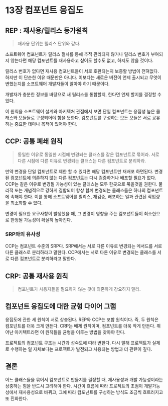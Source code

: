 # 13장 컴포넌트 응집도

## REP : 재사용/릴리스 등가원칙
> 재사용 단위는 릴리스 단위와 같다.

소프트웨어 컴포넌트가 릴리스 절차를 통해 추적 관리되지 않거나 릴리스 번호가 부여되지 않는다면 해당 컴포넌트를 
재사용하고 싶어도 할수도 없고, 하지도 않을 것이다.

릴리스 번호가 없다면 재사용 컴포넌트들이 서로 호환되는지 보증할 방법이 전혀없다.
하지만 이 단순한 이유 때문만은 아니다. 이보다는 새로운 버전이 언제 출시되고 무엇이 변했는지를 소프트웨어 개발자들이 알아야 하기 때문이다.

개발자가 충분한 정보를 바탕으로 새 릴리스를 통합할지, 한다면 언제 할지를 결정할 수 있다.

이 원칙을 소프트웨어 설계와 아키텍처 관점에서 보면 단일 컴포넌트는 응집성 높은 클래스와 모듈들로 구성되어야 함을 뜻한다.
컴포넌트를 구성하는 모든 모듈은 서로 공유하는 중요한 테마나 목적이 있어야 한다.

## CCP: 공통 폐쇄 원칙
> 동일한 이유로 동일한 시점에 변경되는 클래스를 같은 컴포넌트로 묶어라.
> 서로 다른 시점에 다른 이유로 변경되는 클래스는 다른 컴포넌트로 분리하라.

만약 변경을 단일 컴포넌트로 제한 할 수 있다면 해당 컴포넌트만 재배포 하면된다.
변경된 컴포넌트에 의존하지 않는 다른 컴포넌트는 다시 검증하거나 배포할 필요가 없다.
CCP는 같은 이유로 변경될 가능성이 있는 클래스는 모두 한곳으로 묶을것을 권한다.
물리적 또는 개념적으로 강하게 결합되어 항상 함께 변경되는 클래스들은 하나의 컴포넌트에 속해야 한다.
이를 통해 소프트웨어를 릴리스, 재검증, 배포하는 일과 관련된 작업량을 최소화할 수 있다.

변경이 필요한 요구사항이 발생했을 때, 그 변경이 영향을 주는 컴포넌트들이 최소한으로 한정될 가능성이 확실히 높아진다.

### SRP와의 유사성
CCP는 컴포넌트 수준의 SRP다.
SRP에서는 서로 다른 이유로 변경되는 메서드를 서로 다른 클래스로 분리하라고 말한다.
CCP에서는 서로 다른 이유로 변경되는 클래스를 서로 다른 컴포넌트로 분리하라고 말한다.

## CRP: 공통 재사용 원칙
> 컴포넌트가 사용자들을 필요하지 않는 것에 의존하게 강요하지 말라.

## 컴포넌트 응집도에 대한 균형 다이어 그램
응집도에 관한 세 원칙이 서로 상충된다.
REP와 CCP는 포함 원칙이다.
즉, 두 원칙은 컴포넌트를 더욱 크게 만든다.
CRP는 배제 원칙이며, 컴포넌트를 더욱 작게 만든다. 뛰어난 아키텍트라면 이 원칙들을 균형을 이루는 방법을 찾아야 한다.

프로젝트의 컴포넌트 구조는 시간과 성숙도에 따라 변한다.
다시 말해 프로젝트가 실제로 수행하는 일 자체보다는 프로젝트가 발전되고 사용되는 방법과 더 관련이 깊다.

## 결론
어느 클래스들을 묶어서 컴포넌트로 만들지를 결정할 때, 재사용성과 개발 가능성이라는 상충하는 힘을 반드시 고려해야 한다.
시간이 흐름에 따라 프로젝트의 초점이 개발가능성에서 재사용성으로 바뀌고, 그에 따라 컴포넌트를 구성하는 방식도 조금씩 흐트러지고 또 진화한다.

